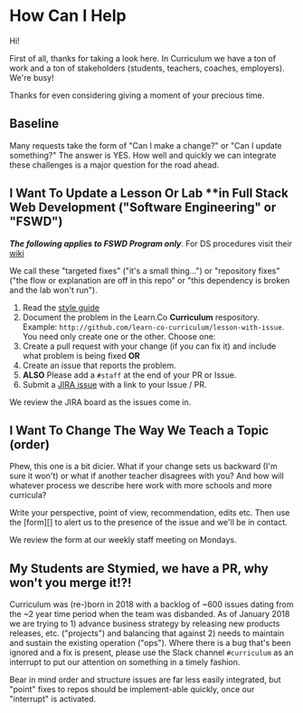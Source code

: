 # How Can I Help

Hi!

First of all, thanks for taking a look here. In Curriculum we have a ton of
work and a ton of stakeholders (students, teachers, coaches, employers). We're
busy!

Thanks for even considering giving a moment of your precious time.

## Baseline

Many requests take the form of "Can I make a change?" or "Can I update
something?" The answer is YES. How well and quickly we can integrate these
challenges is a major question for the road ahead.

## I Want To Update a Lesson Or Lab **in Full Stack Web Development ("Software Engineering" or "FSWD")

***The following applies to FSWD Program only***. For DS procedures visit their [wiki][dswiki]

We call these "targeted fixes" ("it's a small thing...") or "repository fixes"
("the flow or explanation are off in this repo" or "this dependency is broken and the lab won't run").

1. Read the [style guide](./style_guide.md)
1. Document the problem in the Learn.Co **Curriculum** respository. Example: `http://github.com/learn-co-curriculum/lesson-with-issue`. You need only create one or the other. Choose one:
  1. Create a pull request with your change (if you can fix it) and include what problem is being fixed **OR**
  1. Create an issue that reports the problem. 
1. **ALSO** Please add a `#staff` at the end of your PR or Issue.
1. Submit a [JIRA issue][jira] with a link to your Issue / PR.

We review the JIRA board as the issues come in.

## I Want To Change The Way We Teach a Topic (order)

Phew, this one is a bit dicier. What if your change sets us backward (I'm sure
it won't) or what if another teacher disagrees with you? And how will whatever
process we describe here work with more schools and more curricula?

Write your perspective, point of view, recommendation, edits etc. Then use
the [form][] to alert us to the presence of the issue and we'll be in contact.

We review the form at our weekly staff meeting on Mondays.

## My Students are Stymied, we have a PR, why won't you merge it!?!

Curriculum was (re-)born in 2018 with a backlog of ~600 issues dating
from the ~2 year time period when the team was disbanded. As of January
2018 we are trying to 1) advance business strategy by releasing new
products releases, etc. ("projects") and balancing that against 2)
needs to maintain and sustain the existing operation ("ops"). Where
there is a bug that's been ignored and a fix is present, please use the
Slack channel `#curriculum` as an interrupt to put our attention on something
in a timely fashion.

Bear in mind order and structure issues are far less easily integrated, but
"point" fixes to repos should be implement-able quickly, once our "interrupt"
is activated.

[jira]: https://flatiron.atlassian.net/projects/CO/board
[dswiki]: https://github.com/learn-co-curriculum/dsc-curriculum-guidelines
